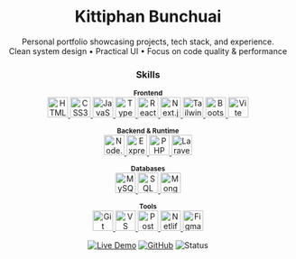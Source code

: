 ﻿<h1 align="center">Kittiphan Bunchuai</h1>

<p align="center">
  Personal portfolio showcasing projects, tech stack, and experience.<br/>
  Clean system design • Practical UI • Focus on code quality & performance
</p>

<div align="center">

  <h3>Skills</h3>

  <!-- Frontend -->
  <p>
    <sub><b>Frontend</b></sub><br/>
    <a href="https://developer.mozilla.org/en-US/docs/Glossary/HTML5" target="_blank" rel="noreferrer" title="HTML5">
      <img src="https://raw.githubusercontent.com/danielcranney/readme-generator/main/public/icons/skills/html5-colored.svg" width="36" height="36" alt="HTML5"/>
    </a>
    <a href="https://developer.mozilla.org/en-US/docs/Web/CSS" target="_blank" rel="noreferrer" title="CSS3">
      <img src="https://raw.githubusercontent.com/danielcranney/readme-generator/main/public/icons/skills/css3-colored.svg" width="36" height="36" alt="CSS3"/>
    </a>
    <a href="https://developer.mozilla.org/en-US/docs/Web/JavaScript" target="_blank" rel="noreferrer" title="JavaScript">
      <img src="https://raw.githubusercontent.com/danielcranney/readme-generator/main/public/icons/skills/javascript-colored.svg" width="36" height="36" alt="JavaScript"/>
    </a>
    <a href="https://www.typescriptlang.org/" target="_blank" rel="noreferrer" title="TypeScript">
      <img src="https://raw.githubusercontent.com/danielcranney/readme-generator/main/public/icons/skills/typescript-colored.svg" width="36" height="36" alt="TypeScript"/>
    </a>
    <a href="https://react.dev/" target="_blank" rel="noreferrer" title="React">
      <img src="https://raw.githubusercontent.com/danielcranney/readme-generator/main/public/icons/skills/react-colored.svg" width="36" height="36" alt="React"/>
    </a>
    <a href="https://nextjs.org/docs" target="_blank" rel="noreferrer" title="Next.js">
      <img src="https://raw.githubusercontent.com/danielcranney/readme-generator/main/public/icons/skills/nextjs-colored.svg" width="36" height="36" alt="Next.js"/>
    </a>
    <a href="https://tailwindcss.com/" target="_blank" rel="noreferrer" title="Tailwind CSS">
      <img src="https://raw.githubusercontent.com/danielcranney/readme-generator/main/public/icons/skills/tailwindcss-colored.svg" width="36" height="36" alt="Tailwind CSS"/>
    </a>
    <a href="https://getbootstrap.com/" target="_blank" rel="noreferrer" title="Bootstrap">
      <img src="https://raw.githubusercontent.com/danielcranney/readme-generator/main/public/icons/skills/bootstrap-colored.svg" width="36" height="36" alt="Bootstrap"/>
    </a>
    <a href="https://vitejs.dev/" target="_blank" rel="noreferrer" title="Vite">
      <img src="https://raw.githubusercontent.com/danielcranney/readme-generator/main/public/icons/skills/vite-colored.svg" width="36" height="36" alt="Vite"/>
    </a>
  </p>

  <!-- Backend & Runtime -->
  <p>
    <sub><b>Backend & Runtime</b></sub><br/>
    <a href="https://nodejs.org/en" target="_blank" rel="noreferrer" title="Node.js">
      <img src="https://raw.githubusercontent.com/danielcranney/readme-generator/main/public/icons/skills/nodejs-colored.svg" width="36" height="36" alt="Node.js"/>
    </a>
    <a href="https://expressjs.com/" target="_blank" rel="noreferrer" title="Express">
      <img src="https://raw.githubusercontent.com/danielcranney/readme-generator/main/public/icons/skills/express-colored.svg" width="36" height="36" alt="Express"/>
    </a>
    <a href="https://www.php.net/" target="_blank" rel="noreferrer" title="PHP">
      <img src="https://raw.githubusercontent.com/danielcranney/readme-generator/main/public/icons/skills/php-colored.svg" width="36" height="36" alt="PHP"/>
    </a>
    <a href="https://laravel.com/" target="_blank" rel="noreferrer" title="Laravel">
      <img src="https://raw.githubusercontent.com/danielcranney/readme-generator/main/public/icons/skills/laravel-colored.svg" width="36" height="36" alt="Laravel"/>
    </a>
  </p>

  <!-- Databases -->
  <p>
    <sub><b>Databases</b></sub><br/>
    <a href="https://www.mysql.com/" target="_blank" rel="noreferrer" title="MySQL">
      <img src="https://raw.githubusercontent.com/danielcranney/readme-generator/main/public/icons/skills/mysql-colored.svg" width="36" height="36" alt="MySQL"/>
    </a>
    <a href="https://learn.microsoft.com/sql/sql-server/" target="_blank" rel="noreferrer" title="SQL Server">
      <img src="https://cdn.jsdelivr.net/gh/devicons/devicon/icons/microsoftsqlserver/microsoftsqlserver-plain.svg" width="36" height="36" alt="SQL Server"/>
    </a>
    <a href="https://www.mongodb.com/" target="_blank" rel="noreferrer" title="MongoDB">
      <img src="https://raw.githubusercontent.com/danielcranney/readme-generator/main/public/icons/skills/mongodb-colored.svg" width="36" height="36" alt="MongoDB"/>
    </a>
  </p>

  <!-- Tools -->
  <p>
    <sub><b>Tools</b></sub><br/>
    <a href="https://git-scm.com/" target="_blank" rel="noreferrer" title="Git">
      <img src="https://raw.githubusercontent.com/danielcranney/readme-generator/main/public/icons/skills/git-colored.svg" width="36" height="36" alt="Git"/>
    </a>
    <a href="https://code.visualstudio.com/" target="_blank" rel="noreferrer" title="VS Code">
      <img src="https://raw.githubusercontent.com/danielcranney/readme-generator/main/public/icons/skills/visualstudiocode.svg" width="36" height="36" alt="VS Code"/>
    </a>
    <a href="https://www.postman.com/" target="_blank" rel="noreferrer" title="Postman">
      <img src="https://cdn.jsdelivr.net/gh/devicons/devicon/icons/postman/postman-plain.svg" width="36" height="36" alt="Postman"/>
    </a>
    <a href="https://www.netlify.com/" target="_blank" rel="noreferrer" title="Netlify">
      <img src="https://cdn.jsdelivr.net/gh/devicons/devicon/icons/netlify/netlify-original.svg" width="36" height="36" alt="Netlify"/>
    </a>
    <a href="https://www.figma.com/" target="_blank" rel="noreferrer" title="Figma">
      <img src="https://raw.githubusercontent.com/danielcranney/readme-generator/main/public/icons/skills/figma-colored.svg" width="36" height="36" alt="Figma"/>
    </a>
  </p>

</div>
<p align="center">
  <a href="https://ktpportfolioz.netlify.app/" target="_blank"><img src="https://img.shields.io/badge/Live%20Demo-Visit-success?style=flat-square" alt="Live Demo"/></a>
  <a href="https://github.com/KTPPUz" target="_blank"><img src="https://img.shields.io/badge/GitHub-KTPPUz-black?style=flat-square&logo=github" alt="GitHub"/></a>
  <img src="https://img.shields.io/badge/Status-Active-brightgreen?style=flat-square" alt="Status"/>
</p>

